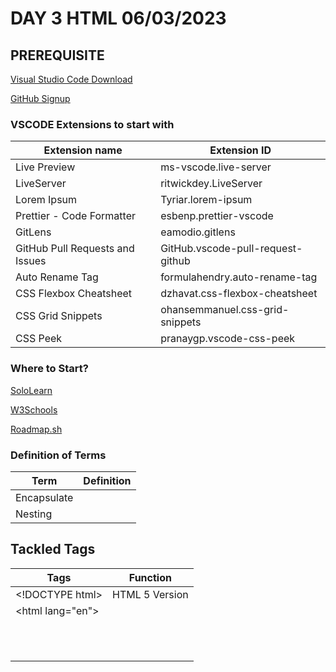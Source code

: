 # DAY 3 HTML 06/03/2023
## PREREQUISITE
[Visual Studio Code Download](https://code.visualstudio.com/download)

[GitHub Signup](https://github.com/signup?ref_cta=Sign+up&ref_loc=header+logged+out&ref_page=%2F&source=header-home)
### VSCODE Extensions to start with
Extension name | Extension ID
-------------- | --------------
Live Preview    | ms-vscode.live-server
LiveServer     | ritwickdey.LiveServer
Lorem Ipsum    | Tyriar.lorem-ipsum
Prettier - Code Formatter     | esbenp.prettier-vscode
GitLens    | eamodio.gitlens
GitHub Pull Requests and Issues     | GitHub.vscode-pull-request-github
Auto Rename Tag    | formulahendry.auto-rename-tag
CSS Flexbox Cheatsheet     | dzhavat.css-flexbox-cheatsheet
CSS Grid Snippets    | ohansemmanuel.css-grid-snippets
CSS Peek     | pranaygp.vscode-css-peek

### Where to Start?
[SoloLearn](https://www.sololearn.com/users/login?returnUrl=%2Fprofile)

[W3Schools](https://www.w3schools.com/html/default.asp)

[Roadmap.sh](https://roadmap.sh/frontend)

### Definition of Terms
Term        |  Definition
----------- | ------------
Encapsulate | 
Nesting     |


## Tackled Tags
Tags        |  Function
----------- | ------------
\<\!DOCTYPE html\> | HTML 5 Version
\<html lang=\"en\"\> </html> |
<head> </head> |
<meta> |
<meta charset='UTF-8'> |
<meta http-equiv='X-UA-Compatible' content='IE=edge'> |
<meta name='viewport' content='width=device-width, initial-scale=1.0'> |
<meta name='author' content='Ritz Carl Feliciano'> |
<meta name='description' content='Another HTML'> |
<meta name='keywords' content='HTML, CSS, JS, semantic, beginners'> |
<script src="https://kit.fontawesome.com/7902a8a385.js" crossorigin="anonymous"></script> |
<link rel='stylesheet' href='css/style.css'> |
<title>HTML introduction</title> |

